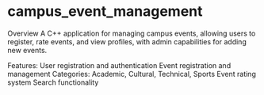 # campus_event_management

Overview
A C++ application for managing campus events, allowing users to register, rate events, and view profiles, with admin capabilities for adding new events.

Features:
User registration and authentication
Event registration and management
Categories: Academic, Cultural, Technical, Sports
Event rating system
Search functionality
